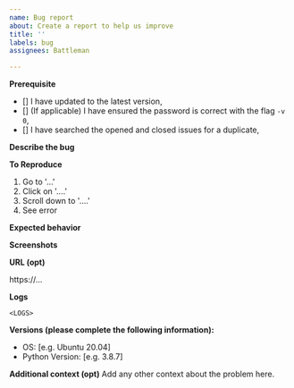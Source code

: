 ```yaml
---
name: Bug report
about: Create a report to help us improve
title: ''
labels: bug
assignees: Battleman

---
```

<!--
PLEASE FILL IN THE TEMPLATE BELOW, DON'T SIMPLY ERASE EVERYTHING.
ISSUES NOT FOLLOWING THIS TEMPLATE WILL BE CLOSED AUTOMATICALLY

Please read https://github.com/battleman/zoomdl/blob/master/README.md carefully.
-->
**Prerequisite**
<!-- Tick ([ ] -> [x], no space) if you have done the following: -->
- [] I have updated to the latest version,
- [] (If applicable) I have ensured the password is correct with the flag `-v 0`,
- [] I have searched the opened and closed issues for a duplicate,

**Describe the bug**
<!-- A clear and concise description of what the bug is. -->

**To Reproduce**
<!-- Steps to reproduce the behavior: -->
1. Go to '...'
2. Click on '....'
3. Scroll down to '....'
4. See error

**Expected behavior**
<!-- A clear and concise description of what you expected to happen. -->

**Screenshots**
<!-- If applicable, add screenshots to help explain your problem. -->

**URL (opt)**
<!-- Providing the URL where you encounter the bug greatly helps.
If you wish not to share it publicly, you can send it in PM on reddit
https://reddit.com/u/gsbattleman
 -->
https://...

**Logs**
<!-- Please add below the output of the command you launched, with the `-v 0` flag.
Remember to edit out the password if it is confidential! -->

```
<LOGS>
```
**Versions (please complete the following information):**
 - OS: [e.g. Ubuntu 20.04]
 - Python Version: [e.g. 3.8.7]

**Additional context (opt)**
Add any other context about the problem here.
